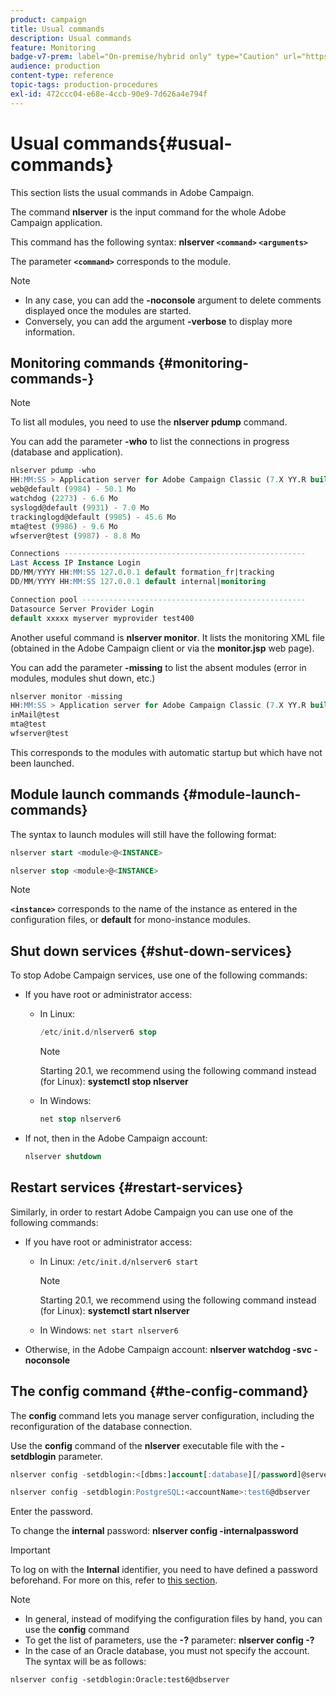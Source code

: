 ```yaml
---
product: campaign
title: Usual commands
description: Usual commands
feature: Monitoring
badge-v7-prem: label="On-premise/hybrid only" type="Caution" url="https://experienceleague.adobe.com/docs/campaign-classic/using/installing-campaign-classic/architecture-and-hosting-models/hosting-models-lp/hosting-models.html" tooltip="Applies to on-premise and hybrid deployments only"
audience: production
content-type: reference
topic-tags: production-procedures
exl-id: 472ccc04-e68e-4ccb-90e9-7d626a4e794f
---
```

# Usual commands{#usual-commands}



This section lists the usual commands in Adobe Campaign.

The command **nlserver** is the input command for the whole Adobe Campaign application.

This command has the following syntax: **nlserver **`<command>`** **`<arguments>`****

The parameter **`<command>`** corresponds to the module.

>[!NOTE]
>
>* In any case, you can add the **-noconsole** argument to delete comments displayed once the modules are started.
>* Conversely, you can add the argument **-verbose** to display more information.
>

## Monitoring commands {#monitoring-commands-}

>[!NOTE]
>
>To list all modules, you need to use the **nlserver pdump** command.

You can add the parameter **-who** to list the connections in progress (database and application).

```sql
nlserver pdump -who
HH:MM:SS > Application server for Adobe Campaign Classic (7.X YY.R build XXX@SHA1) of DD/MM/YYYY
web@default (9984) - 50.1 Mo
watchdog (2273) - 6.6 Mo
syslogd@default (9931) - 7.0 Mo
trackinglogd@default (9985) - 45.6 Mo
mta@test (9986) - 9.6 Mo
wfserver@test (9987) - 8.8 Mo

Connections ------------------------------------------------------
Last Access IP Instance Login 
DD/MM/YYYY HH:MM:SS 127.0.0.1 default formation_fr|tracking
DD/MM/YYYY HH:MM:SS 127.0.0.1 default internal|monitoring

Connection pool --------------------------------------------------
Datasource Server Provider Login 
default xxxxx myserver myprovider test400

```

Another useful command is **nlserver monitor**. It lists the monitoring XML file (obtained in the Adobe Campaign client or via the **monitor.jsp** web page).

You can add the parameter **-missing** to list the absent modules (error in modules, modules shut down, etc.)

```sql
nlserver monitor -missing
HH:MM:SS > Application server for Adobe Campaign Classic (7.X YY.R build XXX@SHA1) of DD/MM/YYYY
inMail@test
mta@test
wfserver@test

```

This corresponds to the modules with automatic startup but which have not been launched.

## Module launch commands {#module-launch-commands}

The syntax to launch modules will still have the following format:

```sql
nlserver start <module>@<INSTANCE>
```

```sql
nlserver stop <module>@<INSTANCE>
```

>[!NOTE]
>
>**`<instance>`** corresponds to the name of the instance as entered in the configuration files, or **default** for mono-instance modules.

## Shut down services {#shut-down-services}

To stop Adobe Campaign services, use one of the following commands:

* If you have root or administrator access:

    * In Linux:

      ```sql
      /etc/init.d/nlserver6 stop
      ```

      >[!NOTE]
      >
      >Starting 20.1, we recommend using the following command instead (for Linux): **systemctl stop nlserver**

    * In Windows:

      ```sql
      net stop nlserver6
      ```

* If not, then in the Adobe Campaign account:

  ```sql
  nlserver shutdown 
  ```

## Restart services {#restart-services}

Similarly, in order to restart Adobe Campaign you can use one of the following commands:

* If you have root or administrator access:

    * In Linux: `/etc/init.d/nlserver6 start`

      >[!NOTE]
      >
      >Starting 20.1, we recommend using the following command instead (for Linux): **systemctl start nlserver**

    * In Windows: `net start nlserver6`

* Otherwise, in the Adobe Campaign account: **nlserver watchdog -svc -noconsole**

## The config command {#the-config-command}

The **config** command lets you manage server configuration, including the reconfiguration of the database connection.

Use the **config** command of the **nlserver** executable file with the **-setdblogin** parameter.

```sql
nlserver config -setdblogin:<[dbms:]account[:database][/password]@server>
```

```sql
nlserver config -setdblogin:PostgreSQL:<accountName>:test6@dbserver
```

Enter the password.

To change the **internal** password: **nlserver config -internalpassword**

>[!IMPORTANT]
>
>To log on with the **Internal** identifier, you need to have defined a password beforehand. For more on this, refer to [this section](../../installation/using/configuring-campaign-server.md#internal-identifier).

>[!NOTE]
>
>* In general, instead of modifying the configuration files by hand, you can use the **config** command 
>* To get the list of parameters, use the **-?** parameter: **nlserver config -?**
>* In the case of an Oracle database, you must not specify the account. The syntax will be as follows:
>
>  `nlserver config -setdblogin:Oracle:test6@dbserver`
>
